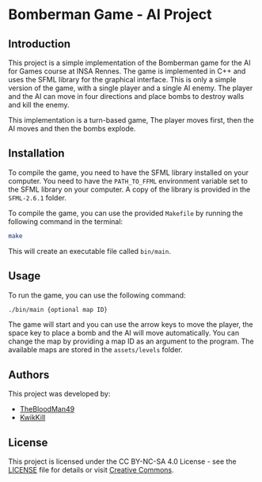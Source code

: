# Bomberman Game - AI Project

## Introduction

This project is a simple implementation of the Bomberman game for the AI for Games course at INSA Rennes.
The game is implemented in C++ and uses the SFML library for the graphical interface.
This is only a simple version of the game, with a single player and a single AI enemy.
The player and the AI can move in four directions and place bombs to destroy walls and kill the enemy.

This implementation is a turn-based game, The player moves first, then the AI moves and then the bombs explode.

## Installation

To compile the game, you need to have the SFML library installed on your computer.
You need to have the `PATH_TO_FFML` environment variable set to the SFML library on your computer.
A copy of the library is provided in the `SFML-2.6.1` folder.

To compile the game, you can use the provided `Makefile` by running the following command in the terminal:

```bash
make
```

This will create an executable file called `bin/main`.

## Usage

To run the game, you can use the following command:

```bash
./bin/main {optional map ID}
```

The game will start and you can use the arrow keys to move the player, the space key to place a bomb and the AI will move automatically.
You can change the map by providing a map ID as an argument to the program.
The available maps are stored in the `assets/levels` folder.

## Authors

This project was developed by:
- [TheBloodMan49](https://github.com/TheBloodMan49)
- [KwikKill](https://github.com/KwikKill)

## License

This project is licensed under the CC BY-NC-SA 4.0 License - see the [LICENSE](LICENSE) file for details or visit [Creative Commons](https://creativecommons.org/licenses/by-nc-sa/4.0/).